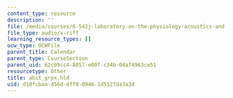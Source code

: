 ```yaml
---
content_type: resource
description: ''
file: /media/courses/6-542j-laboratory-on-the-physiology-acoustics-and-perception-of-speech-fall-2005/d10fcbaad56ddff009461d5127da3a3d_abit_grpx.hld
file_type: audio/x-riff
learning_resource_types: []
ocw_type: OCWFile
parent_title: Calendar
parent_type: CourseSection
parent_uid: 62c09cc4-8057-e00f-c34b-04af4963ce51
resourcetype: Other
title: abit_grpx.hld
uid: d10fcbaa-d56d-dff0-0946-1d5127da3a3d
---
```

